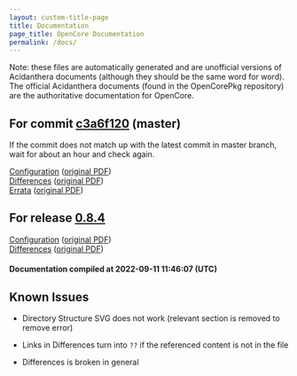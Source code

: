 ```yaml
---
layout: custom-title-page
title: Documentation
page_title: OpenCore Documentation
permalink: /docs/
---
```

Note: these files are automatically generated and are unofficial versions of Acidanthera documents (although they should be the same word for word). The official Acidanthera documents (found in the OpenCorePkg repository) are the authoritative documentation for OpenCore.

## For commit [c3a6f120](https://github.com/acidanthera/OpenCorePkg/tree/c3a6f1208a0cc879ffa3b110e2b9f9599b4c17a8) (master)

If the commit does not match up with the latest commit in master branch, wait for about an hour and check again.

[Configuration](latest/Configuration.html) ([original PDF](https://github.com/acidanthera/OpenCorePkg/blob/c3a6f1208a0cc879ffa3b110e2b9f9599b4c17a8/Docs/Configuration.pdf))
<br>
[Differences](latest/Differences.html) ([original PDF](https://github.com/acidanthera/OpenCorePkg/blob/c3a6f1208a0cc879ffa3b110e2b9f9599b4c17a8/Docs/Differences/Differences.pdf))
<br>
[Errata](latest/Errata.html) ([original PDF](https://github.com/acidanthera/OpenCorePkg/blob/c3a6f1208a0cc879ffa3b110e2b9f9599b4c17a8/Docs/Errata/Errata.pdf))

## For release [0.8.4](https://github.com/acidanthera/OpenCorePkg/tree/0.8.4)

[Configuration](release/Configuration.html) ([original PDF](https://github.com/acidanthera/OpenCorePkg/blob/0.8.4/Docs/Configuration.pdf))
<br>
[Differences](release/Differences.html) ([original PDF](https://github.com/acidanthera/OpenCorePkg/blob/0.8.4/Docs/Differences/Differences.pdf))

#### Documentation compiled at 2022-09-11 11:46:07 (UTC)

## Known Issues

* Directory Structure SVG does not work (relevant section is removed to remove error)

* Links in Differences turn into `??` if the referenced content is not in the file

* Differences is broken in general
